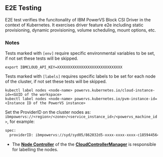 ## E2E Testing
E2E test verifies the funcitonality of IBM PowerVS Block CSI Driver in the context of Kubernetes. It exercises driver feature e2e including static provisioning, dynamic provisioning, volume scheduling, mount options, etc.

### Notes
Tests marked with `[env]` require specific environmental variables to be set, if not set these tests will be skipped.

```
export IBMCLOUD_API_KEY=XXXXXXXXXXXXXXXXXXXXXXXXXXXXXX
```

Tests marked with `[labels]` requires specific labels to be set for each node of the cluster, if not set these tests will be skipped.

```
kubectl label nodes <node-name> powervs.kubernetes.io/cloud-instance-id=<GUID of the workspace>
kubectl label nodes <node-name> powervs.kubernetes.io/pvm-instance-id=<Instance ID of the PowerVS instance>
```

Set the ProviderID on the cluster nodes as: `ibmpowervs://<region>/<zone>/<service_instance_id>/<powervs_machine_id>`, for example:
```sh
spec:
  providerID: ibmpowervs://syd/syd05/862032d5-xxxx-xxxx-xxxx-c18594456427/2c6cbaec-xxxx-xxxx-xxxx-a6aa35315596
```

- The **[Node Controller](https://kubernetes.io/docs/concepts/architecture/cloud-controller/#node-controller)** of the the **[CloudControllerManager](https://kubernetes.io/docs/concepts/architecture/cloud-controller)** is responsible for labelling the nodes.